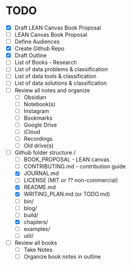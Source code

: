 # TODO

- [x] Draft LEAN Canvas Book Proposal
- [ ] LEAN Canvas Book Proposal
- [ ] Define Audiences
- [x] Create Github Repo
- [x] Draft Outline
- [ ] List of Books - Research
- [ ] List of data problems & classification
- [ ] List of data tools & classification
- [ ] List of data solutions & classification
- [ ] Review all notes and organize
    - [ ] Obsidian
    - [ ] Notebook(s)
    - [ ] Instagram
    - [ ] Bookmarks
    - [ ] Google Drive
    - [ ] iCloud
    - [ ] Recordings
    - [ ] Old drive(s)
- [ ] Github folder structure /
    - [ ] BOOK_PROPOSAL - LEAN canvas
    - [ ] CONTRIBUTING.md - contribution guide
    - [x] JOURNAL.md
    - [ ] LICENSE (MIT or ?? non-commercial)
    - [x] README.md
    - [x] WRITING_PLAN.md (or TODO.md)
    - [ ] bin/
    - [ ] blog/
    - [ ] build/
    - [x] chapters/
    - [ ] examples/
    - [ ] util/
- [ ] Review all books
    - [ ] Take Notes
    - [ ] Organize book notes in outline
